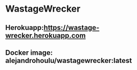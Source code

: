 # WastageWrecker

## Herokuapp:https://wastage-wrecker.herokuapp.com

## Docker image: alejandrohoulu/wastagewrecker:latest
